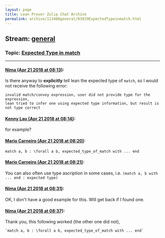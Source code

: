 ```yaml
---
layout: page
title: Lean Prover Zulip Chat Archive 
permalink: archive/113488general/03929ExpectedTypeinmatch.html
---
```


## Stream: [general](index.html)
### Topic: [Expected Type in match](03929ExpectedTypeinmatch.html)

---

#### [Nima (Apr 21 2018 at 08:13)](https://leanprover.zulipchat.com/#narrow/stream/113488-general/topic/Expected%20Type%20in%20match/near/125483132):
Is there anyway to **explicitly** tell lean the expected type of `match`, so I would not receive the following error:
```quote
invalid match/convoy expression, user did not provide type for the expression, 
lean tried to infer one using expected type information, but result is not type correct
```

#### [Kenny Lau (Apr 21 2018 at 08:14)](https://leanprover.zulipchat.com/#narrow/stream/113488-general/topic/Expected%20Type%20in%20match/near/125483171):
for example?

#### [Mario Carneiro (Apr 21 2018 at 08:20)](https://leanprover.zulipchat.com/#narrow/stream/113488-general/topic/Expected%20Type%20in%20match/near/125483313):
`match a, b : \forall a b, expected_type_of_match with ... end`

#### [Mario Carneiro (Apr 21 2018 at 08:21)](https://leanprover.zulipchat.com/#narrow/stream/113488-general/topic/Expected%20Type%20in%20match/near/125483320):
You can also often use type ascription in some cases, i.e. `(match a, b with ... end : expected type)`

#### [Nima (Apr 21 2018 at 08:31)](https://leanprover.zulipchat.com/#narrow/stream/113488-general/topic/Expected%20Type%20in%20match/near/125483564):
OK, I don't have a good example for this.
Will get back if I found one.

#### [Nima (Apr 21 2018 at 08:37)](https://leanprover.zulipchat.com/#narrow/stream/113488-general/topic/Expected%20Type%20in%20match/near/125483729):
Thank you, this following worked (the other one did not), 
```quote
`match a, b : \forall a b, expected_type_of_match with ... end`
```

